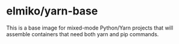 # elmiko/yarn-base

This is a base image for mixed-mode Python/Yarn projects that will assemble
containers that need both yarn and pip commands.
